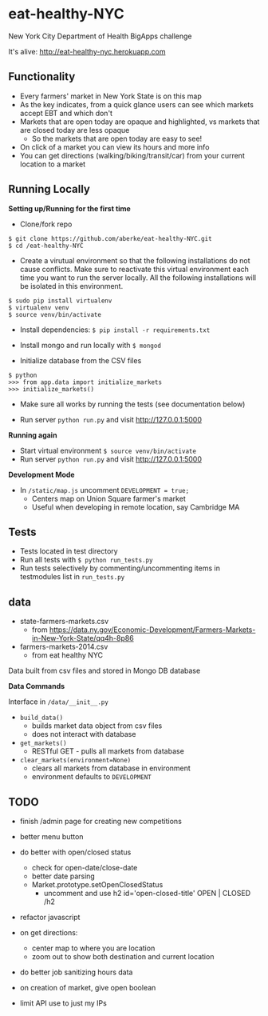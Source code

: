 eat-healthy-NYC
==============

New York City Department of Health BigApps challenge

It's alive: <http://eat-healthy-nyc.herokuapp.com>


Functionality
---

- Every farmers' market in New York State is on this map
- As the key indicates, from a quick glance users can see which markets accept EBT and which don't
- Markets that are open today are opaque and highlighted, vs markets that are closed today are less opaque
	- So the markets that are open today are easy to see!
- On click of a market you can view its hours and more info
- You can get directions (walking/biking/transit/car) from your current location to a market


Running Locally
---

**Setting up/Running for the first time**

* Clone/fork repo 

```
$ git clone https://github.com/aberke/eat-healthy-NYC.git
$ cd /eat-healthy-NYC
```

* Create a virutual environment so that the following installations do not cause conflicts.  Make sure to reactivate this virtual environment each time you want to run the server locally.  All the following installations will be isolated in this environment.

```
$ sudo pip install virtualenv
$ virtualenv venv
$ source venv/bin/activate
```

* Install dependencies: ```$ pip install -r requirements.txt```

* Install mongo and run locally with ```$ mongod```
* Initialize database from the CSV files
```
$ python
>>> from app.data import initialize_markets
>>> initialize_markets()
```

* Make sure all works by running the tests (see documentation below)

* Run server ```python run.py``` and visit <http://127.0.0.1:5000>


**Running again**

* Start virtual environment ```$ source venv/bin/activate```
* Run server ```python run.py``` and visit <http://127.0.0.1:5000>



**Development Mode**

- In ```/static/map.js``` uncomment ```DEVELOPMENT = true;```
	- Centers map on Union Square farmer's market
	- Useful when developing in remote location, say Cambridge MA


Tests
---

- Tests located in test directory
- Run all tests with ```$ python run_tests.py```
- Run tests selectively by commenting/uncommenting items in testmodules list in ```run_tests.py```


data
---

- state-farmers-markets.csv 
	- from https://data.ny.gov/Economic-Development/Farmers-Markets-in-New-York-State/qq4h-8p86
- farmers-markets-2014.csv
	- from eat healthy NYC

Data built from csv files and stored in Mongo DB database

**Data Commands**

Interface in ```/data/__init__.py```

- ```build_data()```
	- builds market data object from csv files
	- does not interact with database
- ```get_markets()```
	- RESTful GET - pulls all markets from database
- ```clear_markets(environment=None)```
	- clears all markets from database in environment
	- environment defaults to ```DEVELOPMENT```


TODO
---

- finish /admin page for creating new competitions
- better menu button

- do better with open/closed status
	- check for open-date/close-date
	- better date parsing
	- Market.prototype.setOpenClosedStatus
		- uncomment and use h2 id='open-closed-title' OPEN | CLOSED /h2

- refactor javascript

- on get directions:
	- center map to where you are location
	- zoom out to show both destination and current location

- do better job sanitizing hours data
- on creation of market, give open boolean
- limit API use to just my IPs



































